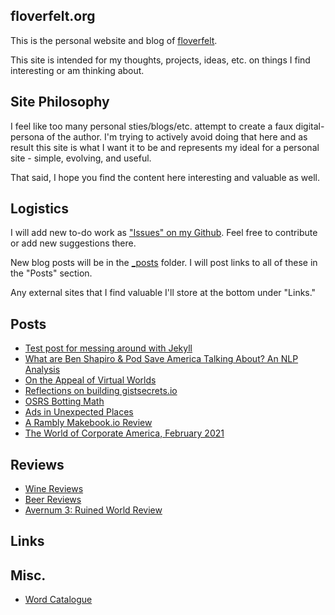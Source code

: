 ## floverfelt.org

This is the personal website and blog of [floverfelt](https://floverfelt.org).

This site is intended for my thoughts, projects, ideas, etc. on things I find interesting or am thinking about.

## Site Philosophy

I feel like too many personal sties/blogs/etc. attempt to create a faux digital-persona of the author. I'm trying to actively avoid doing that here and as result this site is what I want it to be and represents my ideal for a personal site - simple, evolving, and useful.

That said, I hope you find the content here interesting and valuable as well.

## Logistics

I will add new to-do work as ["Issues" on my Github](https://github.com/floverfelt/floverfelt.github.io/issues). Feel free to contribute or add new suggestions there.

New blog posts will be in the [\_posts](https://github.com/floverfelt/floverfelt.github.io/tree/master/_posts) folder. I will post links to all of these in the "Posts" section.

Any external sites that I find valuable I'll store at the bottom under "Links."

## Posts

* [Test post for messing around with Jekyll](https://floverfelt.org/posts/test-post-please-ignore)
* [What are Ben Shapiro & Pod Save America Talking About? An NLP Analysis](https://floverfelt.org/posts/podcast-nlp-analysis)
* [On the Appeal of Virtual Worlds](https://floverfelt.org/posts/virtual-worlds)
* [Reflections on building gistsecrets.io](https://floverfelt.org/posts/gist-secrets-reflections)
* [OSRS Botting Math](https://floverfelt.org/posts/osrs-botting-math)
* [Ads in Unexpected Places](https://floverfelt.org/posts/ads)
* [A Rambly Makebook.io Review](https://floverfelt.org/posts/makebook-review)
* [The World of Corporate America, February 2021](https://floverfelt.org/posts/corporate-america-february2021)

## Reviews

* [Wine Reviews](https://floverfelt.org/posts/wine-reviews)
* [Beer Reviews](https://floverfelt.org/posts/beer-reviews)
* [Avernum 3: Ruined World Review](https://floverfelt.org/posts/avernum-3-review)

## Links

## Misc.

* [Word Catalogue](https://floverfelt.org/posts/words)
